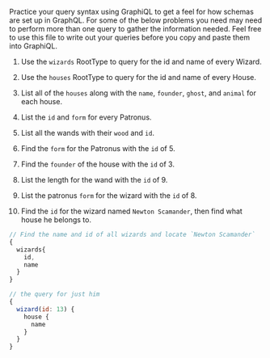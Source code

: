 Practice your query syntax using GraphiQL to get a feel for how schemas are set up in GraphQL. For some of the below problems you need may need to perform more than one query to gather the information needed. Feel free to use this file to write out your queries before you copy and paste them into GraphiQL.

1. Use the `wizards` RootType to query for the id and name of every Wizard.

2. Use the `houses` RootType to query for the id and name of every House.

3. List all of the `houses` along with the `name`, `founder`, `ghost`, and `animal` for each house.

4. List the `id` and `form` for every Patronus.

5. List all the wands with their `wood` and `id`.

6. Find the `form` for the Patronus with the `id` of 5.

7. Find the `founder` of the house with the `id` of 3.

8. List the length for the wand with the `id` of 9.

9. List the patronus `form` for the wizard with the `id` of 8.

10. Find the `id` for the wizard named `Newton Scamander`, then find what house he belongs to.
```js
// Find the name and id of all wizards and locate `Newton Scamander`
{
  wizards{
    id,
    name
  }
}

// the query for just him
{
  wizard(id: 13) {
    house {
      name
    }
  }
}
```